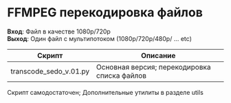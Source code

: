 # FFMPEG перекодировка файлов

**Вход**: Файл в качестве 1080p/720p <br>
**Выход**: Один файл с мультипотоком (1080p/720p/480p/ ... etc)

Скрипт| Описание
---|---
transcode_sedo_v.01.py| Основная версия; перекодировка списка файлов

Скрипт самодостаточен; 
Дополнительные утилиты в разделе utils